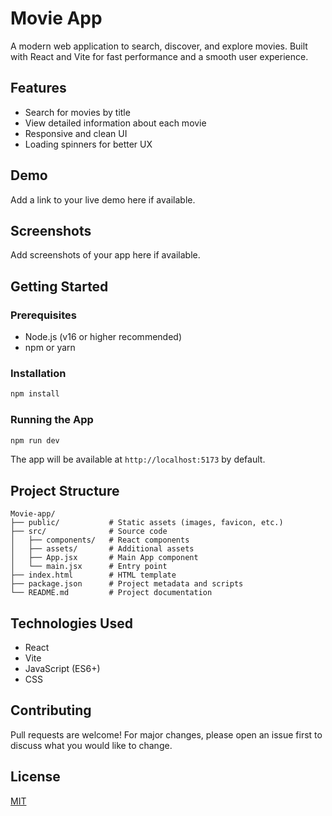 # Movie App

A modern web application to search, discover, and explore movies. Built with React and Vite for fast performance and a smooth user experience.

## Features

- Search for movies by title
- View detailed information about each movie
- Responsive and clean UI
- Loading spinners for better UX

## Demo

Add a link to your live demo here if available.

## Screenshots

Add screenshots of your app here if available.

## Getting Started

### Prerequisites

- Node.js (v16 or higher recommended)
- npm or yarn

### Installation

```bash
npm install
```

### Running the App

```bash
npm run dev
```

The app will be available at `http://localhost:5173` by default.

## Project Structure

```
Movie-app/
├── public/           # Static assets (images, favicon, etc.)
├── src/              # Source code
│   ├── components/   # React components
│   ├── assets/       # Additional assets
│   ├── App.jsx       # Main App component
│   └── main.jsx      # Entry point
├── index.html        # HTML template
├── package.json      # Project metadata and scripts
└── README.md         # Project documentation
```

## Technologies Used

- React
- Vite
- JavaScript (ES6+)
- CSS

## Contributing

Pull requests are welcome! For major changes, please open an issue first to discuss what you would like to change.

## License

[MIT](LICENSE)
